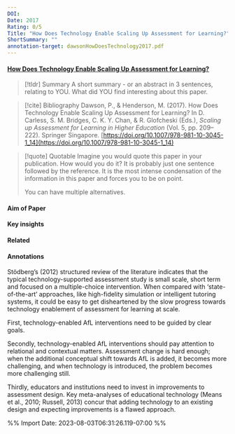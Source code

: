 ```yaml
---
DOI: 
Date: 2017
Rating: 0/5
Title: "How Does Technology Enable Scaling Up Assessment for Learning?"
ShortSummary: ""
annotation-target: dawsonHowDoesTechnology2017.pdf
---
```



#### [How Does Technology Enable Scaling Up Assessment for Learning?](dawsonHowDoesTechnology2017.pdf)




> [!tldr] Summary
> A short summary - or an abstract in 3 sentences, relating to YOU. What did YOU find interesting about this paper. 

> [!cite] Bibliography
>Dawson, P., & Henderson, M. (2017). How Does Technology Enable Scaling Up Assessment for Learning? In D. Carless, S. M. Bridges, C. K. Y. Chan, & R. Glofcheski (Eds.), _Scaling up Assessment for Learning in Higher Education_ (Vol. 5, pp. 209–222). Springer Singapore. [https://doi.org/10.1007/978-981-10-3045-1_14](https://doi.org/10.1007/978-981-10-3045-1_14)

> [!quote] Quotable
> Imagine you would quote this paper in your publication. How would you do it? It is probably just one sentence followed by the reference. It is the most intense condensation of the information in this paper and forces you to be on point. 
> 
> You can have multiple alternatives. 


#### Aim of Paper


#### Key insights 


#### Related

#### Annotations


Stödberg’s (2012) structured review of the literature indicates that the typical technology-supported assessment study is small scale, short term and focused on a multiple-choice intervention. When compared with ‘state-of-the-art’ approaches, like high-fidelity simulation or intelligent tutoring systems, it could be easy to get disheartened by the slow progress towards technology enablement of assessment for learning at scale. 

 

First, technology-enabled AfL interventions need to be guided by clear goals. 

 

Secondly, technology-enabled AfL interventions should pay attention to relational and contextual matters. Assessment change is hard enough; when the additional conceptual shift towards AfL is added, it becomes more challenging, and when technology is introduced, the problem becomes more challenging still. 

 

Thirdly, educators and institutions need to invest in improvements to assessment design. Key meta-analyses of educational technology (Means et al., 2010; Russell, 2013) concur that adding technology to an existing design and expecting improvements is a flawed approach. 

 




%% Import Date: 2023-08-03T06:31:26.119-07:00 %%
